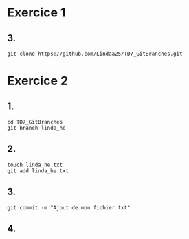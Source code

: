 # Exercice 1

## 3.

```
git clone https://github.com/Lindaa25/TD7_GitBranches.git
```

# Exercice 2

## 1.
```
cd TD7_GitBranches
git branch linda_he
```
## 2.
```
touch linda_he.txt
git add linda_he.txt
```
## 3.
```
git commit -m "Ajout de mon fichier txt"
```
## 4.



